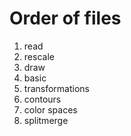 # Order of files

1. read
2. rescale
3. draw
4. basic
5. transformations
6. contours
7. color spaces
8. splitmerge